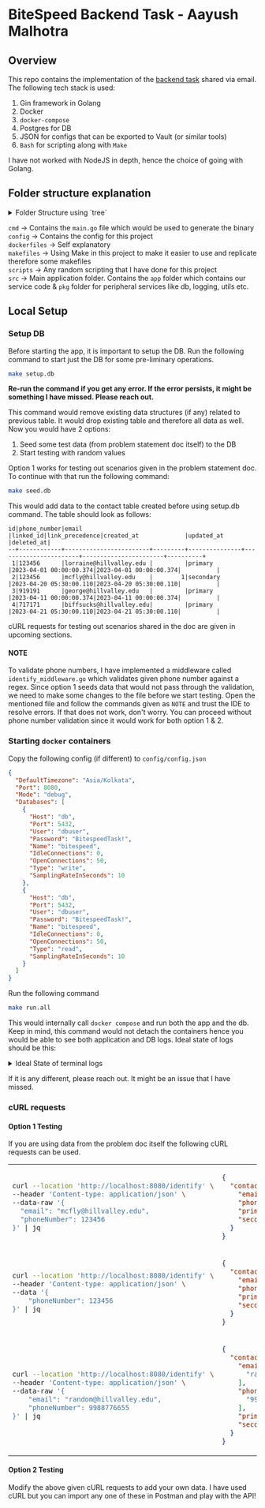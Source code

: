 # BiteSpeed Backend Task - Aayush Malhotra

## Overview

This repo contains the implementation of the [backend task](https://bitespeed.notion.site/Bitespeed-Backend-Task-Identity-Reconciliation-53392ab01fe149fab989422300423199) shared via email. The following tech stack is used: <br>

1. Gin framework in Golang
2. Docker
3. `docker-compose`
4. Postgres for DB
5. JSON for configs that can be exported to Vault (or similar tools)
6. `Bash` for scripting along with `Make`

I have not worked with NodeJS in depth, hence the choice of going with Golang.

## Folder structure explanation

<details>
  <summary>Folder Structure using `tree`</summary>
  
```bash
├── cmd
│   └── main.go
├── config
│   └── config.json
├── docker-compose.yaml
├── dockerfiles
│   └── Dockerfile
├── go.mod
├── go.sum
├── Makefile
├── makefiles
│   ├── banner.sh
│   ├── build.mk
│   ├── help.mk
│   └── local.mk
├── README.md
├── scripts
│   └── container_bite_build.sh
└── src
    ├── app
    │   ├── bite.go
    │   ├── handlers
    │   │   └── identify_handler.go
    │   └── middleware
    │       └── identify_middleware.go
    └── pkg
        ├── database
        │   ├── contact.go
        │   └── database.go
        ├── models
        │   ├── constants.go
        │   ├── contact.go
        │   └── identify.go
        └── utils
            ├── config.go
            ├── logger.go
            ├── string.go
            └── timezone.go

````
</details>

`cmd` -> Contains the `main.go` file which would be used to generate the binary <br>
`config` -> Contains the config for this project <br>
`dockerfiles` -> Self explanatory <br>
`makefiles` -> Using Make in this project to make it easier to use and replicate therefore some makefiles <br>
`scripts` -> Any random scripting that I have done for this project <br>
`src` -> Main application folder. Contains the `app` folder which contains our service code & `pkg` folder for peripheral services like db, logging, utils etc. <br>

## Local Setup

### Setup DB

Before starting the app, it is important to setup the DB. Run the following command to start just the DB for some pre-liminary operations.

```bash
make setup.db
````
**Re-run the command if you get any error. If the error persists, it might be something I have missed. Please reach out.** <br>

This command would remove existing data structures (if any) related to previous table. It would drop existing table and therefore all data as well. Now you would have 2 options:

1. Seed some test data (from problem statement doc itself) to the DB
2. Start testing with random values

Option 1 works for testing out scenarios given in the problem statement doc. To continue with that run the following command:

```bash
make seed.db
```

This would add data to the contact table created before using setup.db command. The table should look as follows:

```text
id|phone_number|email                   |linked_id|link_precedence|created_at             |updated_at             |deleted_at|
--+------------+------------------------+---------+---------------+-----------------------+-----------------------+----------+
 1|123456      |lorraine@hillvalley.edu |         |primary        |2023-04-01 00:00:00.374|2023-04-01 00:00:00.374|          |
 2|123456      |mcfly@hillvalley.edu    |        1|secondary      |2023-04-20 05:30:00.110|2023-04-20 05:30:00.110|          |
 3|919191      |george@hillvalley.edu   |         |primary        |2023-04-11 00:00:00.374|2023-04-11 00:00:00.374|          |
 4|717171      |biffsucks@hillvalley.edu|         |primary        |2023-04-21 05:30:00.110|2023-04-21 05:30:00.110|          |
```

cURL requests for testing out scenarios shared in the doc are given in upcoming sections.

#### NOTE

To validate phone numbers, I have implemented a middleware called `identify_middleware.go` which validates given phone number against a regex. Since option 1 seeds data that would not pass through the validation, we need to make some changes to the file before we start testing. Open the mentioned file and follow the commands given as `NOTE` and trust the IDE to resolve errors. If that does not work, don't worry. You can proceed without phone number validation since it would work for both option 1 & 2.

### Starting `docker` containers

Copy the following config (if different) to `config/config.json`

```json
{
  "DefaultTimezone": "Asia/Kolkata",
  "Port": 8080,
  "Mode": "debug",
  "Databases": [
    {
      "Host": "db",
      "Port": 5432,
      "User": "dbuser",
      "Password": "BitespeedTask!",
      "Name": "bitespeed",
      "IdleConnections": 0,
      "OpenConnections": 50,
      "Type": "write",
      "SamplingRateInSeconds": 10
    },
    {
      "Host": "db",
      "Port": 5432,
      "User": "dbuser",
      "Password": "BitespeedTask!",
      "Name": "bitespeed",
      "IdleConnections": 0,
      "OpenConnections": 50,
      "Type": "read",
      "SamplingRateInSeconds": 10
    }
  ]
}
```

Run the following command

```bash
make run.all
```

This would internally call `docker compose` and run both the app and the db. Keep in mind, this command would not detach the containers hence you would be able to see both application and DB logs. Ideal state of logs should be this:

<details>
  <summary>Ideal State of terminal logs</summary>

```bash
❯ make run.all
Untagged: bitespeed-backend-task-app:latest
Deleted: sha256:e248469c86219cf1f8f729d521fd69e263e16134630b7113949b31c02c263b35
[+] Building 16.6s (17/17) FINISHED
 => [internal] load build definition from Dockerfile                                                                                                                                                                                                                                 0.0s
 => => transferring dockerfile: 989B                                                                                                                                                                                                                                                 0.0s
 => [internal] load .dockerignore                                                                                                                                                                                                                                                    0.0s
 => => transferring context: 2B                                                                                                                                                                                                                                                      0.0s
 => [internal] load metadata for docker.io/library/alpine:latest                                                                                                                                                                                                                     0.7s
 => [internal] load metadata for docker.io/library/golang:1.20-alpine                                                                                                                                                                                                                0.7s
 => [build 1/6] FROM docker.io/library/golang:1.20-alpine@sha256:fd9d9d7194ec40a9a6ae89fcaef3e47c47de7746dd5848ab5343695dbbd09f8c                                                                                                                                                    0.0s
 => [stage-1 1/5] FROM docker.io/library/alpine:latest@sha256:82d1e9d7ed48a7523bdebc18cf6290bdb97b82302a8a9c27d4fe885949ea94d1                                                                                                                                                       0.0s
 => [internal] load build context                                                                                                                                                                                                                                                    0.0s
 => => transferring context: 14.45kB                                                                                                                                                                                                                                                 0.0s
 => CACHED [build 2/6] RUN apk add --no-cache tzdata                                                                                                                                                                                                                                 0.0s
 => CACHED [build 3/6] WORKDIR /app                                                                                                                                                                                                                                                  0.0s
 => [build 4/6] COPY . /app                                                                                                                                                                                                                                                          0.0s
 => [build 5/6] RUN go mod download                                                                                                                                                                                                                                                  6.0s
 => [build 6/6] RUN CGO_ENABLED=0 GOOS=linux go build -a -installsuffix cgo -o bite ./cmd/                                                                                                                                                                                           9.7s
 => CACHED [stage-1 2/5] RUN apk add --no-cache tzdata                                                                                                                                                                                                                               0.0s
 => CACHED [stage-1 3/5] WORKDIR /app/                                                                                                                                                                                                                                               0.0s
 => CACHED [stage-1 4/5] COPY --from=build /app/bite /app/bite                                                                                                                                                                                                                       0.0s
 => CACHED [stage-1 5/5] COPY --from=build /app/config /app/config                                                                                                                                                                                                                   0.0s
 => exporting to image                                                                                                                                                                                                                                                               0.0s
 => => exporting layers                                                                                                                                                                                                                                                              0.0s
 => => writing image sha256:e248469c86219cf1f8f729d521fd69e263e16134630b7113949b31c02c263b35                                                                                                                                                                                         0.0s
 => => naming to docker.io/library/bitespeed-backend-task-app                                                                                                                                                                                                                        0.0s
[+] Running 2/2
 ✔ Container bitespeed-backend-task-db-1   Recreated                                                                                                                                                                                                                                 0.0s
 ✔ Container bitespeed-backend-task-app-1  Recreated                                                                                                                                                                                                                                 0.0s
Attaching to bitespeed-backend-task-app-1, bitespeed-backend-task-db-1
bitespeed-backend-task-db-1   |
bitespeed-backend-task-db-1   | PostgreSQL Database directory appears to contain a database; Skipping initialization
bitespeed-backend-task-db-1   |
bitespeed-backend-task-db-1   | 2023-07-04 13:41:24.359 UTC [1] LOG:  starting PostgreSQL 15.3 (Debian 15.3-1.pgdg120+1) on x86_64-pc-linux-gnu, compiled by gcc (Debian 12.2.0-14) 12.2.0, 64-bit
bitespeed-backend-task-db-1   | 2023-07-04 13:41:24.360 UTC [1] LOG:  listening on IPv4 address "0.0.0.0", port 5432
bitespeed-backend-task-db-1   | 2023-07-04 13:41:24.360 UTC [1] LOG:  listening on IPv6 address "::", port 5432
bitespeed-backend-task-db-1   | 2023-07-04 13:41:24.362 UTC [1] LOG:  listening on Unix socket "/var/run/postgresql/.s.PGSQL.5432"
bitespeed-backend-task-db-1   | 2023-07-04 13:41:24.365 UTC [29] LOG:  database system was shut down at 2023-07-04 13:41:05 UTC
bitespeed-backend-task-db-1   | 2023-07-04 13:41:24.369 UTC [1] LOG:  database system is ready to accept connections
bitespeed-backend-task-app-1  |
bitespeed-backend-task-app-1  |     _______  ___  _______  _______  _______  _______  _______  _______  ______
bitespeed-backend-task-app-1  |    |  _    ||   ||       ||       ||       ||       ||       ||       ||      |
bitespeed-backend-task-app-1  |    | |_|   ||   ||_     _||    ___||  _____||    _  ||    ___||    ___||  _    |
bitespeed-backend-task-app-1  |    |       ||   |  |   |  |   |___ | |_____ |   |_| ||   |___ |   |___ | | |   |
bitespeed-backend-task-app-1  |    |  _   | |   |  |   |  |    ___||_____  ||    ___||    ___||    ___|| |_|   |
bitespeed-backend-task-app-1  |    | |_|   ||   |  |   |  |   |___  _____| ||   |    |   |___ |   |___ |       |
bitespeed-backend-task-app-1  |    |_______||___|  |___|  |_______||_______||___|    |_______||_______||______|
bitespeed-backend-task-app-1  |
bitespeed-backend-task-app-1  |
bitespeed-backend-task-app-1  | GoVersion: go1.20.5
bitespeed-backend-task-app-1  | GOOS: linux
bitespeed-backend-task-app-1  | GOARCH: amd64
bitespeed-backend-task-app-1  | NumCPU: 12
bitespeed-backend-task-app-1  | GOROOT: /usr/local/go
bitespeed-backend-task-app-1  | Compiler: gc
bitespeed-backend-task-app-1  | Compiler: Tuesday, 4 Jul 2023
bitespeed-backend-task-app-1  | -----------------
bitespeed-backend-task-app-1  | [GIN-debug] [WARNING] Creating an Engine instance with the Logger and Recovery middleware already attached.
bitespeed-backend-task-app-1  |
bitespeed-backend-task-app-1  | [GIN-debug] [WARNING] Running in "debug" mode. Switch to "release" mode in production.
bitespeed-backend-task-app-1  |  - using env:	export GIN_MODE=release
bitespeed-backend-task-app-1  |  - using code:	gin.SetMode(gin.ReleaseMode)
bitespeed-backend-task-app-1  |
bitespeed-backend-task-app-1  | [GIN-debug] POST   /identify                 --> github.com/AadumKhor/bitespeed-backend-task/src/app/handlers.IdentifyHandler.Handle-fm (4 handlers)
bitespeed-backend-task-app-1  | [GIN-debug] [WARNING] You trusted all proxies, this is NOT safe. We recommend you to set a value.
bitespeed-backend-task-app-1  | Please check https://pkg.go.dev/github.com/gin-gonic/gin#readme-don-t-trust-all-proxies for details.
bitespeed-backend-task-app-1  | [GIN-debug] Listening and serving HTTP on :8080

```

</details>

If it is any different, please reach out. It might be an issue that I have missed.

### cURL requests

#### Option 1 Testing

If you are using data from the problem doc itself the following cURL requests can be used.

<table>
<tr>
<td>

```bash
curl --location 'http://localhost:8080/identify' \
--header 'Content-type: application/json' \
--data-raw '{
  "email": "mcfly@hillvalley.edu",
  "phoneNumber": 123456
}' | jq
```

</td>
<td>

```json
{
  "contact": {
    "emails": ["lorraine@hillvalley.edu", "mcfly@hillvalley.edu"],
    "phoneNumbers": ["123456"],
    "primaryContactId": 1,
    "secondaryContactIds": [2]
  }
}
```

</td>
</tr>

<tr>
<td>

```bash
curl --location 'http://localhost:8080/identify' \
--header 'Content-type: application/json' \
--data '{
    "phoneNumber": 123456
}' | jq
```

</td>
<td>

```json
{
  "contact": {
    "emails": ["lorraine@hillvalley.edu", "mcfly@hillvalley.edu"],
    "phoneNumbers": ["123456"],
    "primaryContactId": 1,
    "secondaryContactIds": [2]
  }
}
```

</td>
</tr>

<tr>
<td>

```bash
curl --location 'http://localhost:8080/identify' \
--header 'Content-type: application/json' \
--data-raw '{
	"email": "random@hillvalley.edu",
	"phoneNumber": 9988776655
}' | jq
```

</td>
<td>

```json
{
  "contact": {
    "emails": [
      "random@hillvalley.edu"
    ],
    "phoneNumbers": [
      "9988776655"
    ],
    "primaryContactId": 8,
    "secondaryContactIds": []
  }
}
```

</td>
</tr>
</table>

#### Option 2 Testing

Modify the above given cURL requests to add your own data. I have used cURL but you can import any one of these in Postman and play with the API! 

